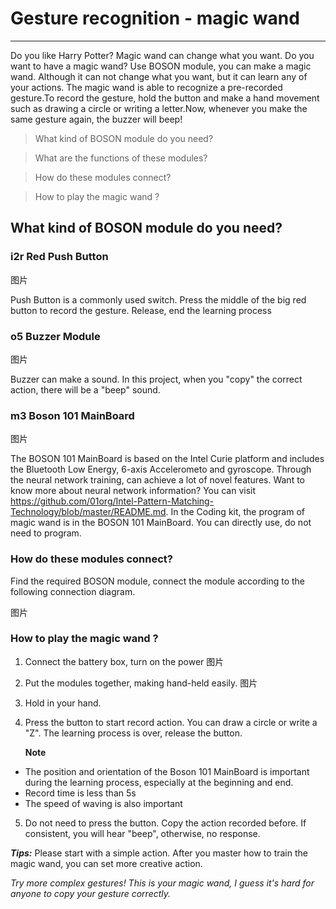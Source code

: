 #  Gesture recognition - magic wand

---

Do you like Harry Potter? Magic wand can change what you want. Do you want to have a magic wand?
Use BOSON module, you can make a magic wand. Although it can not change what you want, but it can learn any of your actions.
The magic wand is able to recognize a pre-recorded gesture.To record the gesture, hold the button and make a hand movement such as drawing a circle or writing a letter.Now, whenever you make the same gesture again, the buzzer will beep!

>What kind of BOSON module do you need?

>What are the functions of these modules?

>How do these modules connect?

>How to play the magic wand ?

## What kind of BOSON module do you need?

### i2r Red Push Button

图片

Push Button is a commonly used switch. Press the middle of the big red button to record the gesture. Release, end the learning process

### o5 Buzzer Module

图片

Buzzer can make a sound. In this project,  when you "copy" the correct action, there will be a "beep" sound.
### m3 Boson 101 MainBoard
图片

The BOSON 101 MainBoard is based on the Intel Curie platform and includes the Bluetooth Low Energy, 6-axis Accelerometo and gyroscope. Through the neural network training, can achieve a lot of novel features. Want to know more about neural network information? You can visit https://github.com/01org/Intel-Pattern-Matching-Technology/blob/master/README.md.
In the Coding kit, the program of magic wand is in the BOSON 101 MainBoard. You can directly use, do not need to program.
### How do these modules connect?
Find the required BOSON module, connect the module according to the following connection diagram.

图片
### How to play the magic wand ?

 

 1. Connect the battery box, turn on the power
 图片


 2. Put the modules together, making hand-held easily.
 图片
  3. Hold in your hand.
 4. Press the button to start record action. You can draw a circle or write a "Z". The learning process is over, release the button.
  
     **Note**
 - The position and orientation of the Boson 101 MainBoard is important during the learning   process, especially at the beginning and end.
 - Record time is less than 5s
 - The speed of waving is also important
 5. Do not need to press the button. Copy the action recorded before. If consistent, you will hear "beep", otherwise, no response.
 
 ***Tips:***
Please start with a simple action. After you master how to train the magic wand, you can set more creative action.

*Try more complex gestures! This is your magic wand, I guess it's hard for anyone to copy your gesture correctly.*
